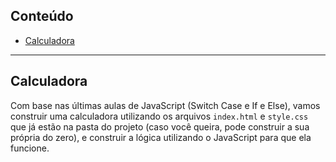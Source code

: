 ## Conteúdo

- [Calculadora](#projeto1)

---

## Calculadora <a name = "projeto1"></a>

Com base nas últimas aulas de JavaScript (Switch Case e If e Else), vamos construir uma calculadora utilizando os arquivos `index.html` e `style.css` que já estão na pasta do projeto (caso você queira, pode construir a sua própria do zero), e construir a lógica utilizando o JavaScript para que ela funcione.
